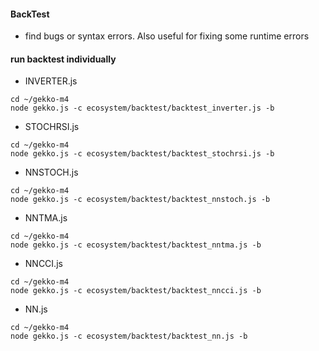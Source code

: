 #### BackTest
* find bugs or syntax errors. Also useful for fixing some runtime errors

#### run backtest individually

* INVERTER.js
```
cd ~/gekko-m4
node gekko.js -c ecosystem/backtest/backtest_inverter.js -b
```
* STOCHRSI.js
```
cd ~/gekko-m4
node gekko.js -c ecosystem/backtest/backtest_stochrsi.js -b
```
* NNSTOCH.js
```
cd ~/gekko-m4
node gekko.js -c ecosystem/backtest/backtest_nnstoch.js -b
```
* NNTMA.js
```
cd ~/gekko-m4
node gekko.js -c ecosystem/backtest/backtest_nntma.js -b
```
* NNCCI.js
```
cd ~/gekko-m4
node gekko.js -c ecosystem/backtest/backtest_nncci.js -b
```

* NN.js
```
cd ~/gekko-m4
node gekko.js -c ecosystem/backtest/backtest_nn.js -b
```
